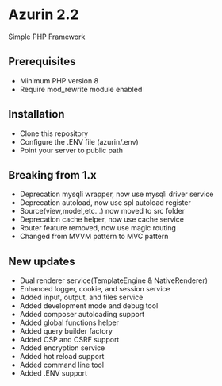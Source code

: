 # Azurin 2.2
Simple PHP Framework

## Prerequisites
- Minimum PHP version 8
- Require mod_rewrite module enabled

## Installation
- Clone this repository
- Configure the .ENV file (azurin/.env)
- Point your server to public path

## Breaking from 1.x
- Deprecation mysqli wrapper, now use mysqli driver service
- Deprecation autoload, now use spl autoload register
- Source(view,model,etc...) now moved to src folder
- Deprecation cache helper, now use cache service
- Router feature removed, now use magic routing
- Changed from MVVM pattern to MVC pattern

## New updates
- Dual renderer service(TemplateEngine & NativeRenderer)
- Enhanced logger, cookie, and session service
- Added input, output, and files service
- Added development mode and debug tool
- Added composer autoloading support
- Added global functions helper
- Added query builder factory
- Added CSP and CSRF support
- Added encryption service
- Added hot reload support
- Added command line tool
- Added .ENV support

